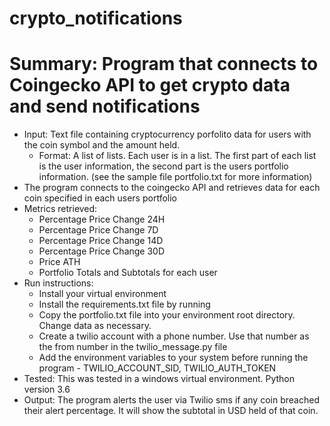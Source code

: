 # crypto_notifications
# Summary: Program that connects to Coingecko API to get crypto data and send notifications

* Input: Text file containing cryptocurrency porfolito data for users with the coin symbol and the amount held.
  * Format: A list of lists. Each user is in a list. The first part of each list is the user information, the second part is the users portfolio information. (see the sample file portfolio.txt for more information)
* The program connects to the coingecko API and retrieves data for each coin specified in each users portfolio
* Metrics retrieved:
  * Percentage Price Change 24H
  * Percentage Price Change 7D
  * Percentage Price Change 14D
  * Percentage Price Change 30D
  * Price ATH
  * Portfolio Totals and Subtotals for each user
* Run instructions: 
     *  Install your virtual environment
     *  Install the requirements.txt file by running
     *  Copy the portfolio.txt file into your environment root directory. Change data as necessary.
     *  Create a twilio account with a phone number. Use that number as the from number in the twilio_message.py file
     *  Add the environment variables to your system before running the program - TWILIO_ACCOUNT_SID, TWILIO_AUTH_TOKEN
* Tested: This was tested in a windows virtual environment. Python version 3.6     
* Output: The program alerts the user via Twilio sms if any coin breached their alert percentage. It will show the subtotal in USD held of that coin.  
  
